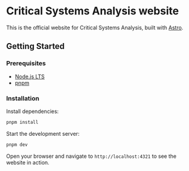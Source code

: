 # Critical Systems Analysis website

This is the official website for Critical Systems Analysis, built with [Astro](https://astro.build/).

## Getting Started

### Prerequisites

- [Node.js LTS](https://nodejs.org/)
- [pnpm](https://pnpm.io)

### Installation

Install dependencies:

```bash
pnpm install
```

Start the development server:

```bash
pnpm dev
```

Open your browser and navigate to `http://localhost:4321` to see the website in action.
